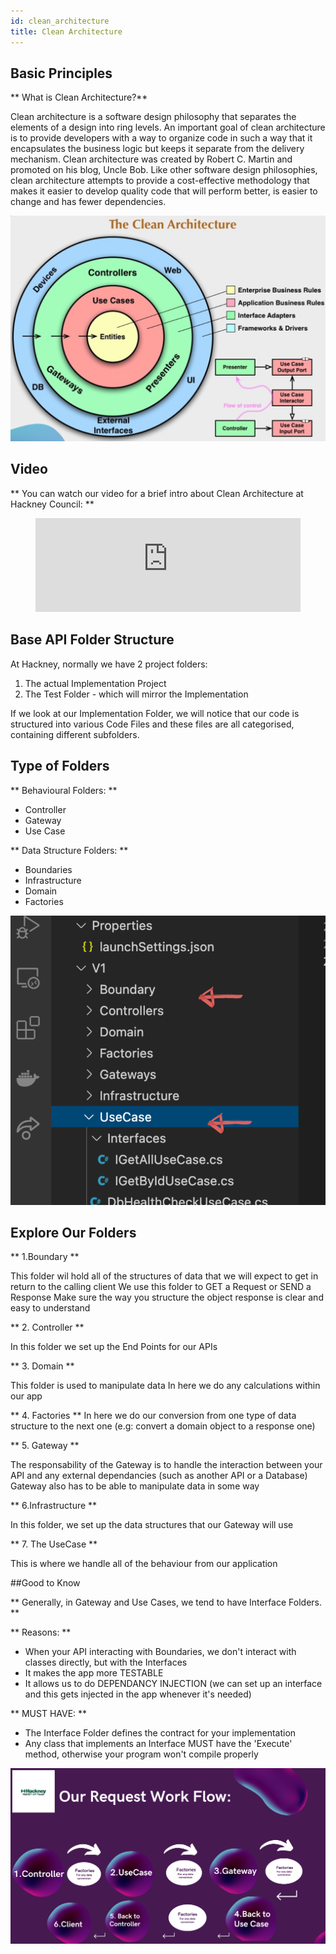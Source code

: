 ```yaml
---
id: clean_architecture
title: Clean Architecture
---
```


## Basic Principles

** What is Clean Architecture?**

Clean architecture is a software design philosophy that separates the elements of a design into ring levels.
An important goal of clean architecture is to provide developers with a way to organize code in such a way that it encapsulates the business logic but keeps it separate from the delivery mechanism.
Clean architecture was created by Robert C. Martin and promoted on his blog, Uncle Bob.
 Like other software design philosophies, clean architecture attempts to provide a cost-effective methodology that makes it easier to develop quality code that will perform better, is easier to change and has fewer dependencies.

 ![alt text](./doc-images/clean_architecture.png)

## Video

** You can watch our video for a brief intro about Clean Architecture at Hackney Council: **

<figure class="video-container">
  <iframe width="100%" src="https://www.youtube.com/embed/zhGG9jt4iBE" title="YouTube video player" frameborder="0" allow="accelerometer; autoplay; clipboard-write; encrypted-media; gyroscope; picture-in-picture" allowfullscreen></iframe>
</figure>


## Base API Folder Structure

At Hackney, normally we have 2 project folders:
1. The actual Implementation Project
2. The Test Folder - which will mirror the Implementation

If we look at our Implementation Folder, we will notice that our code is structured into various Code Files and these files are all categorised, containing different subfolders.


## Type of Folders

 ** Behavioural Folders: **        

 - Controller
 - Gateway
 - Use Case

**  Data Structure Folders: **
- Boundaries
- Infrastructure
- Domain
- Factories

![alt text](./doc-images/folders.png)


## Explore Our Folders

** 1.Boundary **

This folder wil hold all of the structures of data that we will expect to get in return to the calling client
We use this folder to GET a Request or SEND a Response Make sure the way you structure the object
response is clear and easy to understand

** 2. Controller **

In this folder we set up the End Points for our APIs

** 3. Domain **

This folder is used to manipulate data
In here we do any calculations within our app

** 4. Factories **
In here we do our conversion from one type of data structure to the next one (e.g: convert a domain object to a response one)

** 5. Gateway **

The responsability of the Gateway is to handle the interaction between your API and any external dependancies (such as another API or a Database) Gateway also has to be able to manipulate data in some way

** 6.Infrastructure **

In this folder, we set up the data structures that our Gateway will use

** 7. The UseCase **

This is where we handle all of the behaviour from our application

##Good to Know

** Generally, in Gateway and Use Cases, we tend to have Interface Folders. **

** Reasons: **
- When your API interacting with Boundaries, we don't interact with classes directly, but with the Interfaces
- It makes the app more TESTABLE
- It allows us to do DEPENDANCY INJECTION (we can set up an interface and this gets injected in the app whenever it's needed)

** MUST HAVE: **

- The Interface Folder defines the contract for your implementation
- Any class that implements an Interface MUST have the 'Execute' method, otherwise your program won't compile properly


 ![alt text](./doc-images/request_workflow.png)
